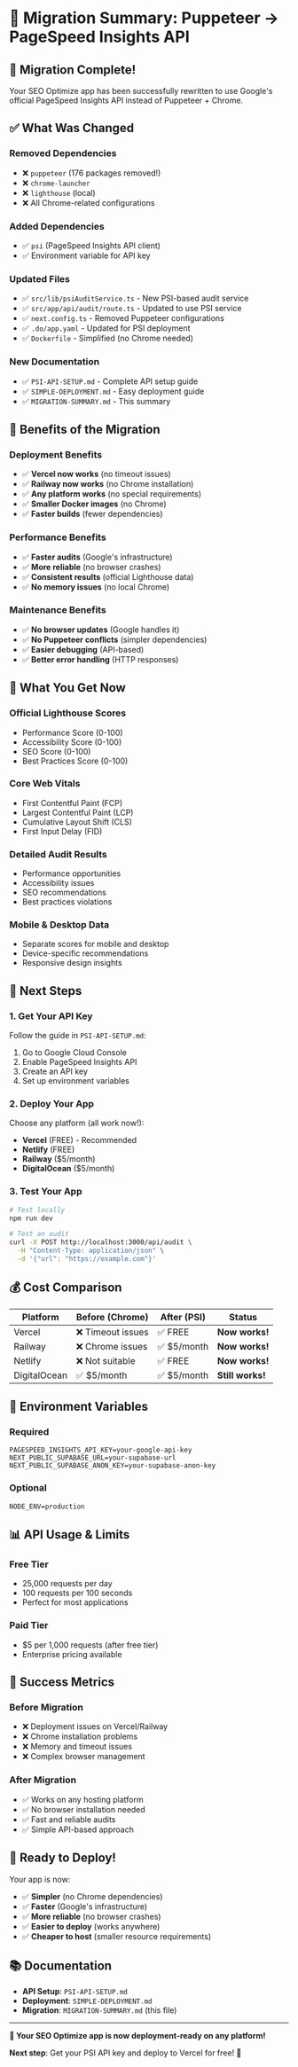 # 🔄 Migration Summary: Puppeteer → PageSpeed Insights API

## 🎉 Migration Complete!

Your SEO Optimize app has been successfully rewritten to use Google's official PageSpeed Insights API instead of Puppeteer + Chrome.

## ✅ What Was Changed

### **Removed Dependencies**
- ❌ `puppeteer` (176 packages removed!)
- ❌ `chrome-launcher`
- ❌ `lighthouse` (local)
- ❌ All Chrome-related configurations

### **Added Dependencies**
- ✅ `psi` (PageSpeed Insights API client)
- ✅ Environment variable for API key

### **Updated Files**
- ✅ `src/lib/psiAuditService.ts` - New PSI-based audit service
- ✅ `src/app/api/audit/route.ts` - Updated to use PSI service
- ✅ `next.config.ts` - Removed Puppeteer configurations
- ✅ `.do/app.yaml` - Updated for PSI deployment
- ✅ `Dockerfile` - Simplified (no Chrome needed)

### **New Documentation**
- ✅ `PSI-API-SETUP.md` - Complete API setup guide
- ✅ `SIMPLE-DEPLOYMENT.md` - Easy deployment guide
- ✅ `MIGRATION-SUMMARY.md` - This summary

## 🚀 Benefits of the Migration

### **Deployment Benefits**
- ✅ **Vercel now works** (no timeout issues)
- ✅ **Railway now works** (no Chrome installation)
- ✅ **Any platform works** (no special requirements)
- ✅ **Smaller Docker images** (no Chrome)
- ✅ **Faster builds** (fewer dependencies)

### **Performance Benefits**
- ✅ **Faster audits** (Google's infrastructure)
- ✅ **More reliable** (no browser crashes)
- ✅ **Consistent results** (official Lighthouse data)
- ✅ **No memory issues** (no local Chrome)

### **Maintenance Benefits**
- ✅ **No browser updates** (Google handles it)
- ✅ **No Puppeteer conflicts** (simpler dependencies)
- ✅ **Easier debugging** (API-based)
- ✅ **Better error handling** (HTTP responses)

## 🎯 What You Get Now

### **Official Lighthouse Scores**
- Performance Score (0-100)
- Accessibility Score (0-100)
- SEO Score (0-100)
- Best Practices Score (0-100)

### **Core Web Vitals**
- First Contentful Paint (FCP)
- Largest Contentful Paint (LCP)
- Cumulative Layout Shift (CLS)
- First Input Delay (FID)

### **Detailed Audit Results**
- Performance opportunities
- Accessibility issues
- SEO recommendations
- Best practices violations

### **Mobile & Desktop Data**
- Separate scores for mobile and desktop
- Device-specific recommendations
- Responsive design insights

## 🔑 Next Steps

### **1. Get Your API Key**
Follow the guide in `PSI-API-SETUP.md`:
1. Go to Google Cloud Console
2. Enable PageSpeed Insights API
3. Create an API key
4. Set up environment variables

### **2. Deploy Your App**
Choose any platform (all work now!):
- **Vercel** (FREE) - Recommended
- **Netlify** (FREE)
- **Railway** ($5/month)
- **DigitalOcean** ($5/month)

### **3. Test Your App**
```bash
# Test locally
npm run dev

# Test an audit
curl -X POST http://localhost:3000/api/audit \
  -H "Content-Type: application/json" \
  -d '{"url": "https://example.com"}'
```

## 💰 Cost Comparison

| Platform | Before (Chrome) | After (PSI) | Status |
|----------|----------------|-------------|---------|
| Vercel | ❌ Timeout issues | ✅ FREE | **Now works!** |
| Railway | ❌ Chrome issues | ✅ $5/month | **Now works!** |
| Netlify | ❌ Not suitable | ✅ FREE | **Now works!** |
| DigitalOcean | ✅ $5/month | ✅ $5/month | **Still works!** |

## 🔧 Environment Variables

### **Required**
```env
PAGESPEED_INSIGHTS_API_KEY=your-google-api-key
NEXT_PUBLIC_SUPABASE_URL=your-supabase-url
NEXT_PUBLIC_SUPABASE_ANON_KEY=your-supabase-anon-key
```

### **Optional**
```env
NODE_ENV=production
```

## 📊 API Usage & Limits

### **Free Tier**
- 25,000 requests per day
- 100 requests per 100 seconds
- Perfect for most applications

### **Paid Tier**
- $5 per 1,000 requests (after free tier)
- Enterprise pricing available

## 🎉 Success Metrics

### **Before Migration**
- ❌ Deployment issues on Vercel/Railway
- ❌ Chrome installation problems
- ❌ Memory and timeout issues
- ❌ Complex browser management

### **After Migration**
- ✅ Works on any hosting platform
- ✅ No browser installation needed
- ✅ Fast and reliable audits
- ✅ Simple API-based approach

## 🚀 Ready to Deploy!

Your app is now:
- ✅ **Simpler** (no Chrome dependencies)
- ✅ **Faster** (Google's infrastructure)
- ✅ **More reliable** (no browser crashes)
- ✅ **Easier to deploy** (works anywhere)
- ✅ **Cheaper to host** (smaller resource requirements)

## 📚 Documentation

- **API Setup**: `PSI-API-SETUP.md`
- **Deployment**: `SIMPLE-DEPLOYMENT.md`
- **Migration**: `MIGRATION-SUMMARY.md` (this file)

---

**🎉 Your SEO Optimize app is now deployment-ready on any platform!**

**Next step**: Get your PSI API key and deploy to Vercel for free! 🚀






